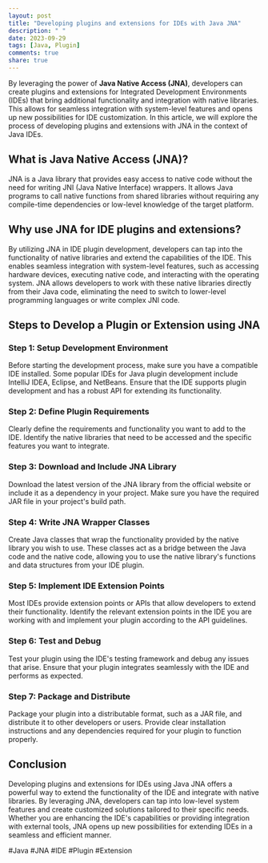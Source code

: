 ```yaml
---
layout: post
title: "Developing plugins and extensions for IDEs with Java JNA"
description: " "
date: 2023-09-29
tags: [Java, Plugin]
comments: true
share: true
---
```


By leveraging the power of **Java Native Access (JNA)**, developers can create plugins and extensions for Integrated Development Environments (IDEs) that bring additional functionality and integration with native libraries. This allows for seamless integration with system-level features and opens up new possibilities for IDE customization. In this article, we will explore the process of developing plugins and extensions with JNA in the context of Java IDEs.

## What is Java Native Access (JNA)?

JNA is a Java library that provides easy access to native code without the need for writing JNI (Java Native Interface) wrappers. It allows Java programs to call native functions from shared libraries without requiring any compile-time dependencies or low-level knowledge of the target platform.

## Why use JNA for IDE plugins and extensions?

By utilizing JNA in IDE plugin development, developers can tap into the functionality of native libraries and extend the capabilities of the IDE. This enables seamless integration with system-level features, such as accessing hardware devices, executing native code, and interacting with the operating system. JNA allows developers to work with these native libraries directly from their Java code, eliminating the need to switch to lower-level programming languages or write complex JNI code.

## Steps to Develop a Plugin or Extension using JNA

### Step 1: Setup Development Environment

Before starting the development process, make sure you have a compatible IDE installed. Some popular IDEs for Java plugin development include IntelliJ IDEA, Eclipse, and NetBeans. Ensure that the IDE supports plugin development and has a robust API for extending its functionality.

### Step 2: Define Plugin Requirements

Clearly define the requirements and functionality you want to add to the IDE. Identify the native libraries that need to be accessed and the specific features you want to integrate.

### Step 3: Download and Include JNA Library

Download the latest version of the JNA library from the official website or include it as a dependency in your project. Make sure you have the required JAR file in your project's build path.

### Step 4: Write JNA Wrapper Classes

Create Java classes that wrap the functionality provided by the native library you wish to use. These classes act as a bridge between the Java code and the native code, allowing you to use the native library's functions and data structures from your IDE plugin.

### Step 5: Implement IDE Extension Points

Most IDEs provide extension points or APIs that allow developers to extend their functionality. Identify the relevant extension points in the IDE you are working with and implement your plugin according to the API guidelines.

### Step 6: Test and Debug

Test your plugin using the IDE's testing framework and debug any issues that arise. Ensure that your plugin integrates seamlessly with the IDE and performs as expected.

### Step 7: Package and Distribute

Package your plugin into a distributable format, such as a JAR file, and distribute it to other developers or users. Provide clear installation instructions and any dependencies required for your plugin to function properly.

## Conclusion

Developing plugins and extensions for IDEs using Java JNA offers a powerful way to extend the functionality of the IDE and integrate with native libraries. By leveraging JNA, developers can tap into low-level system features and create customized solutions tailored to their specific needs. Whether you are enhancing the IDE's capabilities or providing integration with external tools, JNA opens up new possibilities for extending IDEs in a seamless and efficient manner.

#Java #JNA #IDE #Plugin #Extension